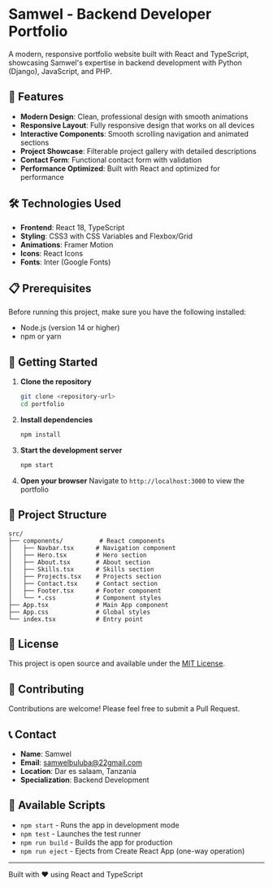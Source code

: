# Samwel - Backend Developer Portfolio

A modern, responsive portfolio website built with React and TypeScript, showcasing Samwel's expertise in backend development with Python (Django), JavaScript, and PHP.

## 🚀 Features

- **Modern Design**: Clean, professional design with smooth animations
- **Responsive Layout**: Fully responsive design that works on all devices
- **Interactive Components**: Smooth scrolling navigation and animated sections
- **Project Showcase**: Filterable project gallery with detailed descriptions
- **Contact Form**: Functional contact form with validation
- **Performance Optimized**: Built with React and optimized for performance

## 🛠️ Technologies Used

- **Frontend**: React 18, TypeScript
- **Styling**: CSS3 with CSS Variables and Flexbox/Grid
- **Animations**: Framer Motion
- **Icons**: React Icons
- **Fonts**: Inter (Google Fonts)

## 📋 Prerequisites

Before running this project, make sure you have the following installed:

- Node.js (version 14 or higher)
- npm or yarn

## 🚀 Getting Started

1. **Clone the repository**
   ```bash
   git clone <repository-url>
   cd portfolio
   ```

2. **Install dependencies**
   ```bash
   npm install
   ```

3. **Start the development server**
   ```bash
   npm start
   ```

4. **Open your browser**
   Navigate to `http://localhost:3000` to view the portfolio

## 📁 Project Structure

```
src/
├── components/          # React components
│   ├── Navbar.tsx      # Navigation component
│   ├── Hero.tsx        # Hero section
│   ├── About.tsx       # About section
│   ├── Skills.tsx      # Skills section
│   ├── Projects.tsx    # Projects section
│   ├── Contact.tsx     # Contact section
│   ├── Footer.tsx      # Footer component
│   └── *.css           # Component styles
├── App.tsx             # Main App component
├── App.css             # Global styles
└── index.tsx           # Entry point
```

## 📄 License

This project is open source and available under the [MIT License](LICENSE).

## 🤝 Contributing

Contributions are welcome! Please feel free to submit a Pull Request.

## 📞 Contact

- **Name**: Samwel
- **Email**: samwelbuluba@22gmail.com
- **Location**: Dar es salaam, Tanzania
- **Specialization**: Backend Development

## 🔧 Available Scripts

- `npm start` - Runs the app in development mode
- `npm test` - Launches the test runner
- `npm run build` - Builds the app for production
- `npm run eject` - Ejects from Create React App (one-way operation)

---

Built with ❤️ using React and TypeScript
